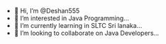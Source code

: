 - 👋 Hi, I’m @Deshan555
- 👀 I’m interested in Java Programming...
- 🌱 I’m currently learning in SLTC Sri lanaka...
- 💞️ I’m looking to collaborate on Java Developers...


<!---
Deshan555/Deshan555 is a ✨ special ✨ repository because its `README.md` (this file) appears on your GitHub profile.
You can click the Preview link to take a look at your changes.
--->
